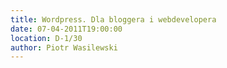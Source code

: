 ```yaml
---
title: Wordpress. Dla bloggera i webdevelopera
date: 07-04-2011T19:00:00
location: D-1/30
author: Piotr Wasilewski
---
```

